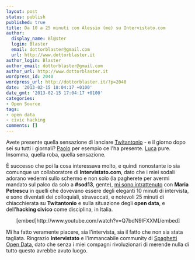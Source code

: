 ```yaml
---
layout: post
status: publish
published: true
title: Da 10 a 25 minuti con Alessio (me) su Intervistato.com
author:
  display_name: Bl@ster
  login: Blaster
  email: dottorblaster@gmail.com
  url: http://www.dottorblaster.it
author_login: Blaster
author_email: dottorblaster@gmail.com
author_url: http://www.dottorblaster.it
wordpress_id: 2040
wordpress_url: http://dottorblaster.it/?p=2040
date: '2013-02-15 18:04:17 +0100'
date_gmt: '2013-02-15 17:04:17 +0100'
categories:
- Open Source
tags:
- open data
- civic hacking
comments: []
---
```

<p>Avete presente quella sensazione di lanciare <a href="http://www.twitantonio.it/">Twitantonio</a> - e il giorno dopo sei su tutti i giornali? <a href="http://paolomainardi.com/">Paolo</a> per esempio ce l'ha presente. <a href="http://lucacorsato.it/">Luca</a> pure. Insomma, quella roba, quella sensazione.</p>
<p>È successo che poi la cosa interessava molto, e quindi nonostante io sia comunque un collaboratore di <strong>Intervistato.com</strong>, dato che i miei sodali adorano vedermi sullo schermo e non solo (la pagherete per avermi mandato sul palco da solo a <strong>#sod13</strong>, gente), <a href="http://www.intervistato.com/2013/02/10minuticon-alessio-biancalana.html">mi sono intrattenuto</a> con <strong>Maria Petrescu</strong> in quelli che dovevano essere degli eleganti 10 minuti di intervista, e sono diventati dei colloquiali, stravaccati, e notevoli 25 minuti di chiacchierata su <strong>Twitantonio</strong> e sulla situazione degli <strong>open data</strong>, e dell'<strong>hacking civico</strong> come disciplina, in Italia.</p>
<p style="text-align: center;">[embed]http://www.youtube.com/watch?v=Q7bdN9IFXXM[/embed]</p>
<p>Mi ha fatto veramente piacere, sia l'intervista, sia il fatto che non sia stata tagliata. Ringrazio <strong>Intervistato</strong> e l'immancabile community di <a href="http://spaghettiopendata.org/">Spaghetti Open Data</a>, dato che senza i miei compagni rivoluzionari di merende nulla di tutto questo avrebbe avuto luogo.</p>
